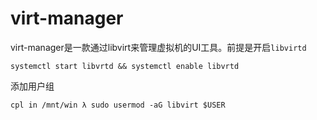 # virt-manager

virt-manager是一款通过libvirt来管理虚拟机的UI工具。前提是开启`libvirtd`

```
systemctl start libvrtd && systemctl enable libvrtd
```

添加用户组

```
cpl in /mnt/win λ sudo usermod -aG libvirt $USER
```

